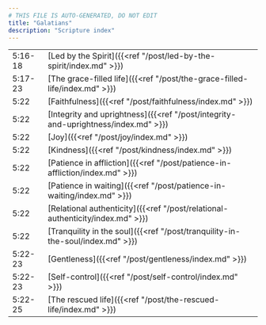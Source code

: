```yaml
---
# THIS FILE IS AUTO-GENERATED, DO NOT EDIT
title: "Galatians"
description: "Scripture index"
---
```


|  |  |
| --- | --- |
| 5:16-18 | [Led by the Spirit]({{<ref "/post/led-by-the-spirit/index.md" >}}) |
| 5:17-23 | [The grace-filled life]({{<ref "/post/the-grace-filled-life/index.md" >}}) |
| 5:22 | [Faithfulness]({{<ref "/post/faithfulness/index.md" >}}) |
| 5:22 | [Integrity and uprightness]({{<ref "/post/integrity-and-uprightness/index.md" >}}) |
| 5:22 | [Joy]({{<ref "/post/joy/index.md" >}}) |
| 5:22 | [Kindness]({{<ref "/post/kindness/index.md" >}}) |
| 5:22 | [Patience in affliction]({{<ref "/post/patience-in-affliction/index.md" >}}) |
| 5:22 | [Patience in waiting]({{<ref "/post/patience-in-waiting/index.md" >}}) |
| 5:22 | [Relational authenticity]({{<ref "/post/relational-authenticity/index.md" >}}) |
| 5:22 | [Tranquility in the soul]({{<ref "/post/tranquility-in-the-soul/index.md" >}}) |
| 5:22-23 | [Gentleness]({{<ref "/post/gentleness/index.md" >}}) |
| 5:22-23 | [Self-control]({{<ref "/post/self-control/index.md" >}}) |
| 5:22-25 | [The rescued life]({{<ref "/post/the-rescued-life/index.md" >}}) |
